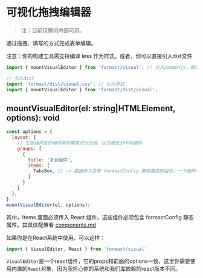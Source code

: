# 可视化拖拽编辑器

> 注：目前仅腾讯内部可用。

通过拖拽、填写的方式完成表单编辑。

注意：你的构建工具需支持编译 less 作为样式。或者，你可以直接引入dist文件

```js
import { mountVisualEditor } from 'formast/visual'; // 引入commonjs，需要webpack less支持
```

```js
// 引入dist
import 'formast/dist/visual.css'; // 引入样式
import { mountVisualEditor } from 'formast/dist/visual';
```

## mountVisualEditor(el: string|HTMLElement, options): void

```js
const options = {
  layout: {
    // 左侧组件区的组件排列需要进行分组，以方便区分不同组件
    groups: [
      {
        title: '复合组件',
        items: [
          TabsBox, // -> 直接传入含有 formastConfig 静态属性的组件，一个组件理论上可以放在多个分组中
        ]
      }
    ]
  },
}
mountVisualEditor(el, options);
```

其中，Items 里面必须传入 React 组件，这些组件必须包含 formastConfig 静态属性。其具体配置看 [components.md](./components.md)

如果你是在React系统中使用，可以这样：

```js
import { VisualEditor, React } from 'formast/visual'
```

`VisualEditor`是一个react组件，它的props和前面的options一致，这里你需要使用内置的`React`对象，因为我担心你的系统和我们库依赖的react版本不同。
